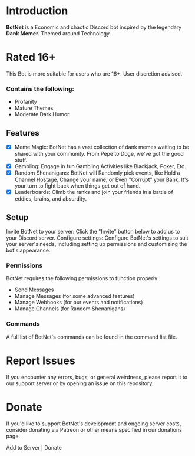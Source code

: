 # Introduction
**BotNet** is a Economic and chaotic Discord bot inspired by the legendary **Dank Memer**. Themed around Technology.

# Rated 16+
This Bot is more suitable for users who are 16+.
User discretion advised.

### Contains the following:

- Profanity
- Mature Themes 
- Moderate Dark Humor

## Features
- [x] Meme Magic: BotNet has a vast collection of dank memes waiting to be shared with your community. From Pepe to Doge, we've got the good stuff.
- [x] Gambling: Engage in fun Gambling Activities like Blackjack, Poker, Etc.
- [x] Random Shenanigans: BotNet will Randomly pick events, like Hold a Channel Hostage, Change your name, or Even "Corrupt" your Bank, It's your turn to fight back when things get out of hand.
- [x] Leaderboards: Climb the ranks and join your friends in a battle of eddies, brains, and absurdity.

## Setup
Invite BotNet to your server: Click the "Invite" button below to add us to your Discord server.
Configure settings: Configure BotNet's settings to suit your server's needs, including setting up permissions and customizing the bot's appearance.

### Permissions
BotNet requires the following permissions to function properly:

- Send Messages
- Manage Messages (for some advanced features)
- Manage Webhooks (for our events and notifications)
- Manage Channels (for Random Shenanigans)
### Commands
A full list of BotNet's commands can be found in the command list file.

# Report Issues
If you encounter any errors, bugs, or general weirdness, please report it to our support server or by opening an issue on this repository.

# Donate
If you'd like to support BotNet's development and ongoing server costs, consider donating via Patreon or other means specified in our donations page.

Add to Server | Donate

